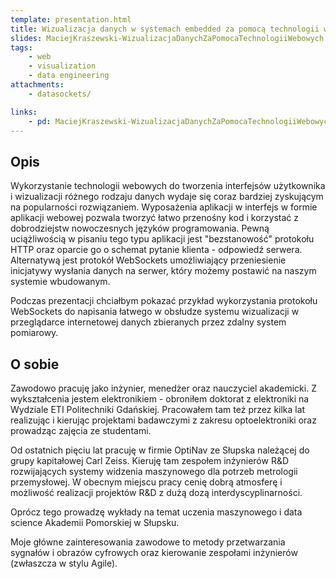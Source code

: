 ```yaml
---
template: presentation.html
title: Wizualizacja danych w systemach embedded za pomocą technologii webowych
slides: MaciejKraszewski-WizualizacjaDanychZaPomocaTechnologiiWebowych.pdf
tags:
    - web
    - visualization
    - data engineering
attachments:
    - datasockets/

links:
    - pd: MaciejKraszewski-WizualizacjaDanychZaPomocaTechnologiiWebowych.pdf
---
```


## Opis
Wykorzystanie technologii webowych do tworzenia interfejsów użytkownika i wizualizacji różnego rodzaju danych wydaje się coraz bardziej zyskującym na popularności rozwiązaniem. Wyposażenia aplikacji w interfejs w formie aplikacji webowej pozwala tworzyć łatwo przenośny kod i korzystać z dobrodziejstw nowoczesnych języków programowania. Pewną uciążliwością w pisaniu tego typu aplikacji jest "bezstanowość" protokołu HTTP oraz oparcie go o schemat pytanie klienta - odpowiedź serwera. Alternatywą jest protokół WebSockets umożliwiający przeniesienie inicjatywy wysłania danych na serwer, który możemy postawić na naszym systemie wbudowanym.

Podczas prezentacji chciałbym pokazać przykład wykorzystania protokołu WebSockets do napisania łatwego w obsłudze systemu wizualizacji w przeglądarce internetowej danych zbieranych przez zdalny system pomiarowy.

## O sobie
Zawodowo pracuję jako inżynier, menedżer oraz nauczyciel akademicki. Z wykształcenia jestem elektronikiem - obroniłem doktorat z elektroniki na Wydziale ETI Politechniki Gdańskiej. Pracowałem tam też przez kilka lat realizując i kierując projektami badawczymi z zakresu optoelektroniki oraz prowadząc zajęcia ze studentami.

Od ostatnich pięciu lat pracuję w firmie OptiNav ze Słupska należącej do grupy kapitałowej Carl Zeiss. Kieruję tam zespołem inżynierów R&D rozwijających systemy widzenia maszynowego dla potrzeb metrologii przemysłowej. W obecnym miejscu pracy cenię dobrą atmosferę i możliwość realizacji projektów R&D z dużą dozą interdyscyplinarności.

Oprócz tego prowadzę wykłady na temat uczenia maszynowego i data science Akademii Pomorskiej w Słupsku.

Moje główne zainteresowania zawodowe to metody przetwarzania sygnałów i obrazów cyfrowych oraz kierowanie zespołami inżynierów (zwłaszcza w stylu Agile).
